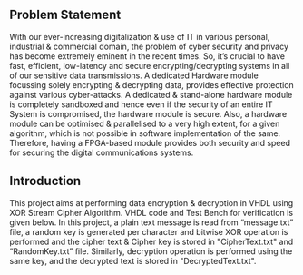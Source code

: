 ## Problem Statement
With our ever-increasing digitalization & use of IT in various personal,
industrial & commercial domain, the problem of cyber security and
privacy has become extremely eminent in the recent times. So, it’s crucial
to have fast, efficient, low-latency and secure encrypting/decrypting
systems in all of our sensitive data transmissions.
A dedicated Hardware module focussing solely encrypting & decrypting
data, provides effective protection against various cyber-attacks. A
dedicated & stand-alone hardware module is completely sandboxed and
hence even if the security of an entire IT System is compromised, the
hardware module is secure. Also, a hardware module can be optimised &
parallelised to a very high extent, for a given algorithm, which is not
possible in software implementation of the same. Therefore, having a
FPGA-based module provides both security and speed for securing the
digital communications systems.

## Introduction
This project aims at performing data encryption & decryption in VHDL using XOR Stream Cipher Algorithm. VHDL code and Test Bench for verification is given below.
In this project, a plain text message is read from “message.txt” file, a random key is generated per character and bitwise XOR operation is performed and the cipher text & Cipher key is stored in "CipherText.txt" and “RandomKey.txt” file. Similarly, decryption operation is performed using the same key, and the decrypted text is stored in "DecryptedText.txt".
